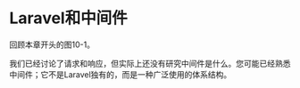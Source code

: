 # Laravel和中间件

回顾本章开头的图10-1。

我们已经讨论了请求和响应，但实际上还没有研究中间件是什么。您可能已经熟悉中间件；它不是Laravel独有的，而是一种广泛使用的体系结构。



